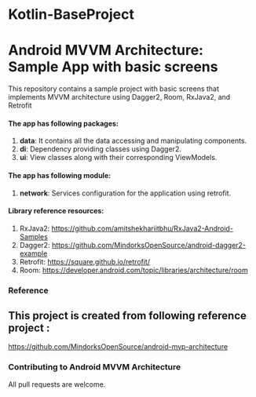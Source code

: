 # Kotlin-BaseProject
# Android MVVM Architecture: Sample App with basic screens
This repository contains a sample project with basic screens that implements MVVM architecture using Dagger2, Room, RxJava2, and Retrofit


#### The app has following packages:
1. **data**: It contains all the data accessing and manipulating components.
2. **di**: Dependency providing classes using Dagger2.
3. **ui**: View classes along with their corresponding ViewModels.

#### The app has following module:
1. **network**: Services configuration for the application using retrofit.

#### Library reference resources:
1. RxJava2: https://github.com/amitshekhariitbhu/RxJava2-Android-Samples
2. Dagger2: https://github.com/MindorksOpenSource/android-dagger2-example
3. Retrofit: https://square.github.io/retrofit/
4. Room: https://developer.android.com/topic/libraries/architecture/room

### Reference
## This project is created from following reference project :
https://github.com/MindorksOpenSource/android-mvp-architecture

### Contributing to Android MVVM Architecture
All pull requests are welcome.
